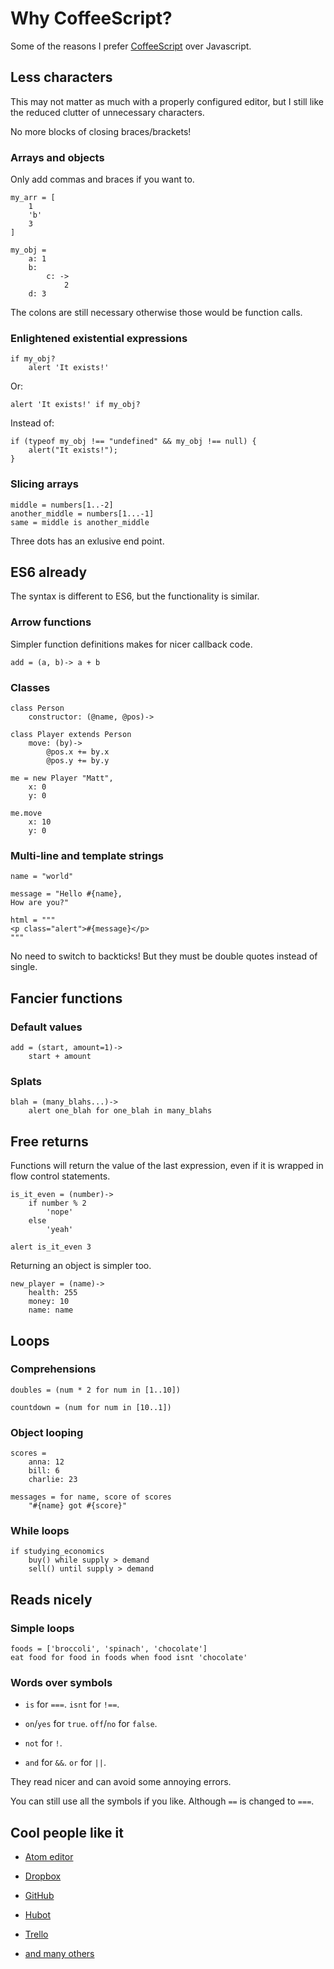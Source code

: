 # Why CoffeeScript?

Some of the reasons I prefer [CoffeeScript](http://coffeescript.org/)
over Javascript.


## Less characters

This may not matter as much with a properly configured editor, but I
still like the reduced clutter of unnecessary characters.

No more blocks of closing braces/brackets!


### Arrays and objects

Only add commas and braces if you want to.

	my_arr = [
		1
		'b'
		3
	]

	my_obj =
		a: 1
		b:
			c: ->
				2
		d: 3

The colons are still necessary otherwise those would be function calls.


### Enlightened existential expressions

	if my_obj?
		alert 'It exists!'

Or:

	alert 'It exists!' if my_obj?

Instead of:

	if (typeof my_obj !== "undefined" && my_obj !== null) {
		alert("It exists!");
	}


### Slicing arrays

	middle = numbers[1..-2]
	another_middle = numbers[1...-1]
	same = middle is another_middle

Three dots has an exlusive end point.


## ES6 already

The syntax is different to ES6, but the functionality is similar.


### Arrow functions

Simpler function definitions makes for nicer callback code.

	add = (a, b)-> a + b


### Classes

	class Person
		constructor: (@name, @pos)->

	class Player extends Person
		move: (by)->
			@pos.x += by.x
			@pos.y += by.y

	me = new Player "Matt",
		x: 0
		y: 0

	me.move
		x: 10
		y: 0


### Multi-line and template strings

	name = "world"

	message = "Hello #{name},
	How are you?"

	html = """
	<p class="alert">#{message}</p>
	"""

No need to switch to backticks!
But they must be double quotes instead of single.


## Fancier functions

### Default values

	add = (start, amount=1)->
		start + amount


### Splats

	blah = (many_blahs...)->
		alert one_blah for one_blah in many_blahs


## Free returns

Functions will return the value of the last expression, even if it is
wrapped in flow control statements.

	is_it_even = (number)->
		if number % 2
			'nope'
		else
			'yeah'

	alert is_it_even 3


Returning an object is simpler too.

	new_player = (name)->
		health: 255
		money: 10
		name: name


## Loops

### Comprehensions

	doubles = (num * 2 for num in [1..10])

	countdown = (num for num in [10..1])


### Object looping

	scores =
		anna: 12
		bill: 6
		charlie: 23

	messages = for name, score of scores
		"#{name} got #{score}"


### While loops

	if studying_economics
		buy() while supply > demand
		sell() until supply > demand


## Reads nicely

### Simple loops

	foods = ['broccoli', 'spinach', 'chocolate']
	eat food for food in foods when food isnt 'chocolate'


### Words over symbols

- `is` for `===`. `isnt` for `!==`.

- `on`/`yes` for `true`. `off`/`no` for `false`.

- `not` for `!`.

- `and` for `&&`. `or` for `||`.

They read nicer and can avoid some annoying errors.

You can still use all the symbols if you like.
Although `==` is changed to `===`.


## Cool people like it

- [Atom editor](https://github.com/atom/atom)

- [Dropbox](https://blogs.dropbox.com/tech/2012/09/dropbox-dives-into-coffeescript/)

- [GitHub](https://github.com/styleguide/javascript)

- [Hubot](https://hubot.github.com/)

- [Trello](https://trello.com/)

- [and many others](https://github.com/jashkenas/coffeescript/wiki/In%20The%20Wild)

